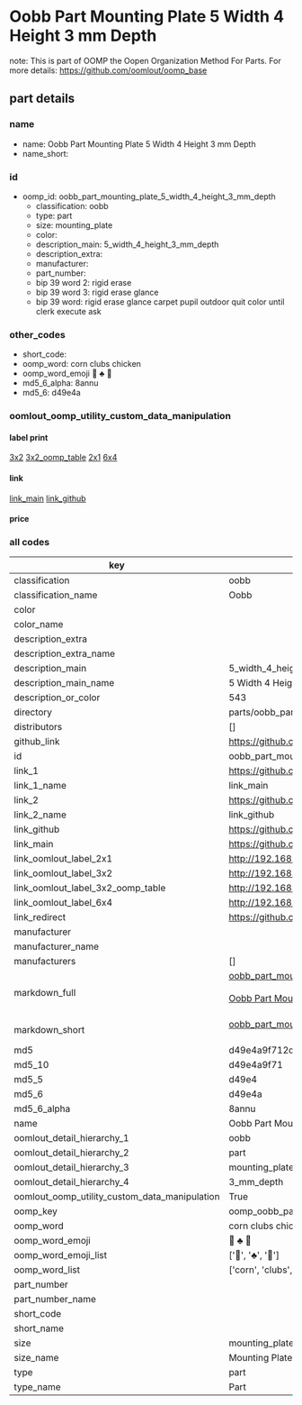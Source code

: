 # Oobb Part Mounting Plate 5 Width 4 Height 3 mm Depth  

note: This is part of OOMP the Oopen Organization Method For Parts. For more details: https://github.com/oomlout/oomp_base

##  part details
  







### name
* name: Oobb Part Mounting Plate 5 Width 4 Height 3 mm Depth
* name_short: 
### id
* oomp_id: oobb_part_mounting_plate_5_width_4_height_3_mm_depth
  * classification: oobb
  * type: part
  * size: mounting_plate
  * color: 
  * description_main: 5_width_4_height_3_mm_depth
  * description_extra: 
  * manufacturer: 
  * part_number: 
  * bip 39 word 2: rigid erase
  * bip 39 word 3: rigid erase glance
  * bip 39 word: rigid erase glance carpet pupil outdoor quit color until clerk execute ask

### other_codes
* short_code: 
* oomp_word: corn clubs chicken
* oomp_word_emoji :corn: :clubs: :chicken:
* md5_6_alpha: 8annu
* md5_6: d49e4a






### oomlout_oomp_utility_custom_data_manipulation
#### label print
[3x2](http://192.168.1.245:1112/?label=oomp%208annu)
[3x2_oomp_table](http://192.168.1.108:1112/?label=oomp%208annu)
[2x1](http://192.168.1.242:1112/?label=oomp%208annu)
[6x4](http://192.168.1.55:1112/?label=oomp%208annu)    

#### link

[link_main](https://github.com/oomlout/oomlout_oomp_version_1_messy/tree/main/parts/oobb_part_mounting_plate_5_width_4_height_3_mm_depth) [link_github](https://github.com/oomlout/oomlout_oomp_version_1_messy/tree/main/parts/oobb_part_mounting_plate_5_width_4_height_3_mm_depth)                             

#### price







### all codes 
| key | value |  
| --- | --- |  
| classification | oobb |  
| classification_name | Oobb |  
| color |  |  
| color_name |  |  
| description_extra |  |  
| description_extra_name |  |  
| description_main | 5_width_4_height_3_mm_depth |  
| description_main_name | 5 Width 4 Height 3 mm Depth |  
| description_or_color | 543 |  
| directory | parts/oobb_part_mounting_plate_5_width_4_height_3_mm_depth |  
| distributors | [] |  
| github_link | https://github.com/oomlout/oomlout_oomp_part_src/tree/main/parts/oobb_part_mounting_plate_5_width_4_height_3_mm_depth |  
| id | oobb_part_mounting_plate_5_width_4_height_3_mm_depth |  
| link_1 | https://github.com/oomlout/oomlout_oomp_version_1_messy/tree/main/parts/oobb_part_mounting_plate_5_width_4_height_3_mm_depth |  
| link_1_name | link_main |  
| link_2 | https://github.com/oomlout/oomlout_oomp_version_1_messy/tree/main/parts/oobb_part_mounting_plate_5_width_4_height_3_mm_depth |  
| link_2_name | link_github |  
| link_github | https://github.com/oomlout/oomlout_oomp_version_1_messy/tree/main/parts/oobb_part_mounting_plate_5_width_4_height_3_mm_depth |  
| link_main | https://github.com/oomlout/oomlout_oomp_version_1_messy/tree/main/parts/oobb_part_mounting_plate_5_width_4_height_3_mm_depth |  
| link_oomlout_label_2x1 | http://192.168.1.242:1112/?label=oomp%208annu |  
| link_oomlout_label_3x2 | http://192.168.1.245:1112/?label=oomp%208annu |  
| link_oomlout_label_3x2_oomp_table | http://192.168.1.108:1112/?label=oomp%208annu |  
| link_oomlout_label_6x4 | http://192.168.1.55:1112/?label=oomp%208annu |  
| link_redirect | https://github.com/oomlout/oomlout_oomp_version_1_messy/tree/main/parts/oobb_part_mounting_plate_5_width_4_height_3_mm_depth |  
| manufacturer |  |  
| manufacturer_name |  |  
| manufacturers | [] |  
| markdown_full | [oobb_part_mounting_plate_5_width_4_height_3_mm_depth](none)<br>[](none)<br>[Oobb Part Mounting Plate 5 Width 4 Height 3 Mm Depth](none)<br><br> |  
| markdown_short | [oobb_part_mounting_plate_5_width_4_height_3_mm_depth](none)<br><br> |  
| md5 | d49e4a9f712db5fa74d6f22cc5531dcf |  
| md5_10 | d49e4a9f71 |  
| md5_5 | d49e4 |  
| md5_6 | d49e4a |  
| md5_6_alpha | 8annu |  
| name | Oobb Part Mounting Plate 5 Width 4 Height 3 mm Depth |  
| oomlout_detail_hierarchy_1 | oobb |  
| oomlout_detail_hierarchy_2 | part |  
| oomlout_detail_hierarchy_3 | mounting_plate |  
| oomlout_detail_hierarchy_4 | 3_mm_depth |  
| oomlout_oomp_utility_custom_data_manipulation | True |  
| oomp_key | oomp_oobb_part_mounting_plate_5_width_4_height_3_mm_depth |  
| oomp_word | corn clubs chicken |  
| oomp_word_emoji | :corn: :clubs: :chicken: |  
| oomp_word_emoji_list | [':corn:', ':clubs:', ':chicken:'] |  
| oomp_word_list | ['corn', 'clubs', 'chicken'] |  
| part_number |  |  
| part_number_name |  |  
| short_code |  |  
| short_name |  |  
| size | mounting_plate |  
| size_name | Mounting Plate |  
| type | part |  
| type_name | Part |  
